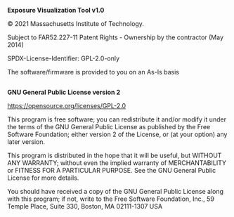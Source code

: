 **Exposure Visualization Tool v1.0**

© 2021 Massachusetts Institute of Technology.

Subject to FAR52.227-11 Patent Rights - Ownership by the contractor (May 2014)

SPDX-License-Identifier: GPL-2.0-only

The software/firmware is provided to you on an As-Is basis

##
**GNU General Public License version 2**

https://opensource.org/licenses/GPL-2.0

This program is free software; you can redistribute it and/or modify it under the terms of the GNU General Public License as published by the Free Software Foundation; either version 2 of the License, or (at your option) any later version.

This program is distributed in the hope that it will be useful, but WITHOUT ANY WARRANTY; without even the implied warranty of MERCHANTABILITY or FITNESS FOR A PARTICULAR PURPOSE. See the GNU General Public License for more details.

You should have received a copy of the GNU General Public License along with this program; if not, write to the Free Software Foundation, Inc., 59 Temple Place, Suite 330, Boston, MA 02111-1307 USA
